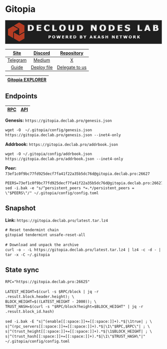 # Gitopia

![](/assets/banner.png)

|[Site](https://gitopia.com/)|[Discord](https://discord.gg/QGBCkdSZ)|[Repository](https://gitopia.com/home)|
|:--:|:--:|:--:|
|[Telegram](https://t.me/Gitopia)|[Medium](https://gitopia.com/gitopia/gitopia-docs)|[X](https://twitter.com/gitopiaDAO)|
|[Guide](https://services.declab.pro/guides)|[Deploy file](https://gitopia.com/DecloudNodesLab/cosmos-universe/tree/master/projects/Gitopia/gitopia_mainnet_deploy.yml)|[Delegate to us](https://restake.app/gitopia/gitopiavaloper1nuphu4p06dlgx2se0w58z5c7yv00r5gl37qcrm)|

[Gitopia EXPLORER](https://explorer.declab.pro/Gitopia)|
|:--:|

## Endpoints

|[**RPC**](https://gitopia.declab.pro:26625)|[**API**](https://gitopia.declab.pro)|
|:--:|:--:|

**Genesis:** ```https://gitopia.declab.pro/genesis.json```

```
wget -O  ~/.gitopia/config/genesis.json https://gitopia.declab.pro/genesis.json --inet4-only
```

**Addrbook:** ```https://gitopia.declab.pro/addrbook.json```

```
wget -O ~/.gitopia/config/addrbook.json https://gitopia.declab.pro/addrbook.json --inet4-only
```

**Peer:** ```73ef1c0f9bc77fd925decf7fa41f22a35b5dc76d@gitopia.declab.pro:26627```

```
PEERS=73ef1c0f9bc77fd925decf7fa41f22a35b5dc76d@gitopia.declab.pro:26627,c35eb6124591bad21673e8d802898faa18e0352a@65.109.29.150:36656,a0b6c89b4fe0f455a027080103bffd001f3b6248@65.21.134.202:26356,e46b53a03cc5d369f743f049618517da7902cc50@147.135.31.22:11356,fbeb3707a4313bb06e89cfb08864ed2582eb7e47@65.108.141.109:30656,7324256048dd091bb1905b4bcda888d79d3592c5@103.180.28.90:26656
sed -i.bak -e "s/^persistent_peers *=.*/persistent_peers = \"$PEERS\"/" ~/.gitopia/config/config.toml
```

## Snapshot 

**Link:** ```https://gitopia.declab.pro/latest.tar.lz4```

```
# Reset tendermint chain
gitopiad tendermint unsafe-reset-all

# Download and unpack the archive
curl -o - -L https://gitopia.declab.pro/latest.tar.lz4 | lz4 -c -d - | tar -x -C ~/.gitopia
```

## State sync

```
RPC="https://gitopia.declab.pro:26625"

LATEST_HEIGHT=$(curl -s $RPC/block | jq -r .result.block.header.height); \
BLOCK_HEIGHT=$((LATEST_HEIGHT - 2000)); \
TRUST_HASH=$(curl -s "$RPC/block?height=$BLOCK_HEIGHT" | jq -r .result.block_id.hash)

sed -i.bak -E "s|^(enable[[:space:]]+=[[:space:]]+).*$|\1true| ; \
s|^(rpc_servers[[:space:]]+=[[:space:]]+).*$|\1\"$RPC,$RPC\"| ; \
s|^(trust_height[[:space:]]+=[[:space:]]+).*$|\1$BLOCK_HEIGHT| ; \
s|^(trust_hash[[:space:]]+=[[:space:]]+).*$|\1\"$TRUST_HASH\"|" ~/.gitopia/config/config.toml
```
